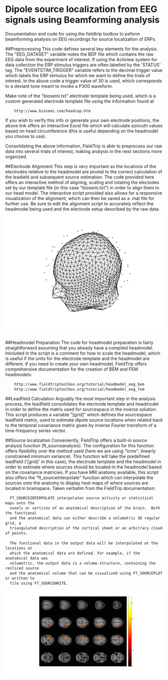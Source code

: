 # Dipole source localization from EEG signals using Beamforming analysis
Documentation and code for using the fieldtrip toolbox to peform beamforming analysis on EEG recordings for source localization of ERPs.

##Preprocessing
This code defines several key elements for the analysis. The "EEG_DATASET" variable notes the BDF file which contains the raw EEG data from the experiment of interest. If using the Actiview system for data collection the ERP stimulus triggers are often labelled by the 'STATUS' tag. The "EVENTSTIM_TRIGGER" variable refers to the decimal trigger value which labels the ERP stimulus for which we want to define the trials of interest. In the above code a trigger value of 30 is used, which corresponds to a deviant tone meant to invoke a P300 waveform.

Make note of the "biosemi.txt" electrode template being used, which is a custom generated electrode template file using the information found at 
```
	http://www.biosemi.com/headcap.htm
```
If you wish to verify this info or generate your own electrode positions, the above link offers an interactive Excel file which will calculate azimuth values based on head circumference (this is useful depending on the headmodel you choose to use).

Consolidating the above information, FieldTrip is able to preprocess our raw data into several trials of interest, making analysis in the next sections more organized. 

##Electrode Alignment
This step is very important as the locations of the electrodes relative to the headmodel are pivotal to the correct calculation of the leadield and subsequent source estimation. The code provided here offers an interactive method of aligning, scaling and rotating the electodes set by our template file (in this case "biosemi.txt") in order to align them to our head model. The interactive script provided also allows for a responsive visualization of the alignment, which can then be saved as a .mat file for further use. Be sure to edit the alignment script to accurately reflect the headmodel being used and the electrode setup described by the raw data.

![EEG alignment](https://raw.githubusercontent.com/MKhanGit/beamforming/master/img/alignment.png "EEG alignment")

##Headmodel Preparation
The code for headmodel preparation is fairly straightforward assuming that you already have a compiled headmodel. Inlcluded in the script is a comment for how to scale the headmodel, which is useful if the units for the electrode template and the headmodel are different. If you need to create your own headmodel, FieldTrip offers comprehensive documentation for the creation of BEM and FEM headmodels:

```
	http://www.fieldtriptoolbox.org/tutorial/headmodel_eeg_bem
	http://www.fieldtriptoolbox.org/tutorial/headmodel_eeg_fem
```

##Leadfield Calculation
Arguably the most important step in the analysis process, the leadfield consolidates the electrode template and headmodel in order to  define the matrix used for sourcespace in the inverse solution. This script produces a variable "[grid]" which defines the sourcespace leadfield matrix, used to estimate dipole source locations when related back to the temporal covariance matrix given by inverse Fourier transform of a time-frequency series vector.

##Source localization
Conveniently, FieldTrip offers a built-in source analysis function (ft_sourceanalysis). The configuration for this function offers flexibility over the method used (here we are using "lcmv", linearly constrained minimum variance). This function will take the predefined leadfield ('[grid]' in this case), the electrode template and the headmodel in order to estimate where sources should be located in the headmodel based on the covariance matricies. If you have MRI anatomy available, this script also offers the "ft_sourceinterpolate" function which can interpolate the sources onto the anatomy to display heat maps of where sources are located in brainspace. Taken verbatim from the FieldTrip documentation:
```
  FT_SOURCEINTERPOLATE interpolates source activity or statistical maps onto the
  voxels or vertices of an anatomical description of the brain.  Both the functional
  and the anatomical data can either describe a volumetric 3D regular grid, a
  triangulated description of the cortical sheet or an arbitrary cloud of points.
 
  The functional data in the output data will be interpolated at the locations at
  which the anatomical data are defined. For example, if the anatomical data was
  volumetric, the output data is a volume-structure, containing the resliced source
  and the anatomical volume that can be visualized using FT_SOURCEPLOT or written to
  file using FT_SOURCEWRITE.
```
![Source estimation](https://raw.githubusercontent.com/MKhanGit/beamforming/master/beamforming_MEG_example/source_nerual_activity_index.png "Source estimation")
